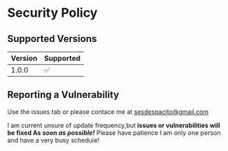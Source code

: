 # Security Policy

## Supported Versions

| Version | Supported          |
| ------- | ------------------ |
| 1.0.0   | :white_check_mark: |

## Reporting a Vulnerability

Use the issues tab or please contace me at <sesdespacito@gmail.com>

I am current unsure of update frequency,but **issues or vulnerabilities will be fixed As _soon as possible!_**
Please have patience I am only one person and have a very busy schedule!
